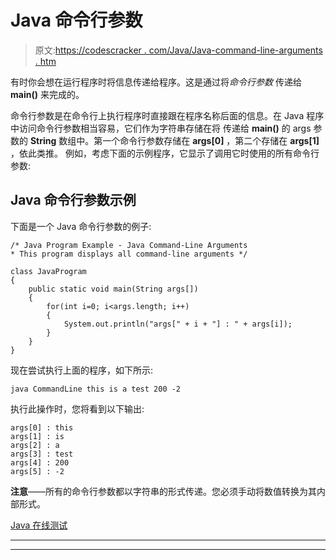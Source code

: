 # Java 命令行参数

> 原文:[https://codescracker . com/Java/Java-command-line-arguments . htm](https://codescracker.com/java/java-command-line-arguments.htm)

有时你会想在运行程序时将信息传递给程序。这是通过将*命令行参数* 传递给 **main()** 来完成的。

命令行参数是在命令行上执行程序时直接跟在程序名称后面的信息。在 Java 程序中访问命令行参数相当容易，它们作为字符串存储在将 传递给 **main()** 的 args 参数的 **String** 数组中。第一个命令行参数存储在 **args[0]** ，第二个存储在 **args[1]** ，依此类推。 例如，考虑下面的示例程序，它显示了调用它时使用的所有命令行参数:

## Java 命令行参数示例

下面是一个 Java 命令行参数的例子:

```
/* Java Program Example - Java Command-Line Arguments
* This program displays all command-line arguments */

class JavaProgram
{
    public static void main(String args[])
    {
        for(int i=0; i<args.length; i++)
        {
            System.out.println("args[" + i + "] : " + args[i]);
        }
    }
}
```

现在尝试执行上面的程序，如下所示:

```
java CommandLine this is a test 200 -2
```

执行此操作时，您将看到以下输出:

```
args[0] : this
args[1] : is
args[2] : a
args[3] : test
args[4] : 200
args[5] : -2
```

**注意**——所有的命令行参数都以字符串的形式传递。您必须手动将数值转换为其内部形式。

[Java 在线测试](/exam/showtest.php?subid=1)

* * *

* * *